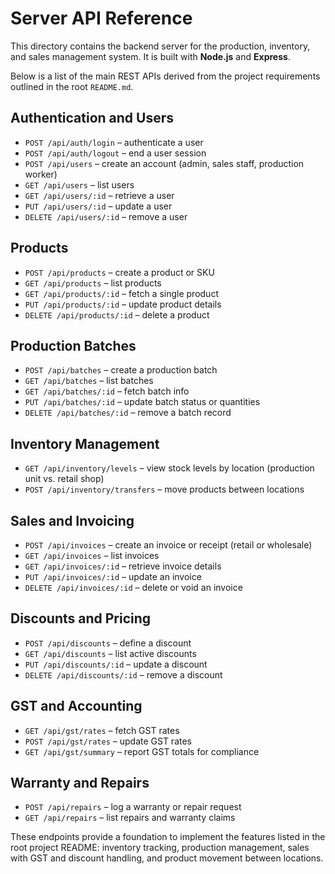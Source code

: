 # Server API Reference

This directory contains the backend server for the production, inventory, and sales management system. It is built with **Node.js** and **Express**.

Below is a list of the main REST APIs derived from the project requirements outlined in the root `README.md`.

## Authentication and Users
- `POST /api/auth/login` – authenticate a user
- `POST /api/auth/logout` – end a user session
- `POST /api/users` – create an account (admin, sales staff, production worker)
- `GET /api/users` – list users
- `GET /api/users/:id` – retrieve a user
- `PUT /api/users/:id` – update a user
- `DELETE /api/users/:id` – remove a user

## Products
- `POST /api/products` – create a product or SKU
- `GET /api/products` – list products
- `GET /api/products/:id` – fetch a single product
- `PUT /api/products/:id` – update product details
- `DELETE /api/products/:id` – delete a product

## Production Batches
- `POST /api/batches` – create a production batch
- `GET /api/batches` – list batches
- `GET /api/batches/:id` – fetch batch info
- `PUT /api/batches/:id` – update batch status or quantities
- `DELETE /api/batches/:id` – remove a batch record

## Inventory Management
- `GET /api/inventory/levels` – view stock levels by location (production unit vs. retail shop)
- `POST /api/inventory/transfers` – move products between locations

## Sales and Invoicing
- `POST /api/invoices` – create an invoice or receipt (retail or wholesale)
- `GET /api/invoices` – list invoices
- `GET /api/invoices/:id` – retrieve invoice details
- `PUT /api/invoices/:id` – update an invoice
- `DELETE /api/invoices/:id` – delete or void an invoice

## Discounts and Pricing
- `POST /api/discounts` – define a discount
- `GET /api/discounts` – list active discounts
- `PUT /api/discounts/:id` – update a discount
- `DELETE /api/discounts/:id` – remove a discount

## GST and Accounting
- `GET /api/gst/rates` – fetch GST rates
- `POST /api/gst/rates` – update GST rates
- `GET /api/gst/summary` – report GST totals for compliance

## Warranty and Repairs
- `POST /api/repairs` – log a warranty or repair request
- `GET /api/repairs` – list repairs and warranty claims

These endpoints provide a foundation to implement the features listed in the root project README: inventory tracking, production management, sales with GST and discount handling, and product movement between locations.
